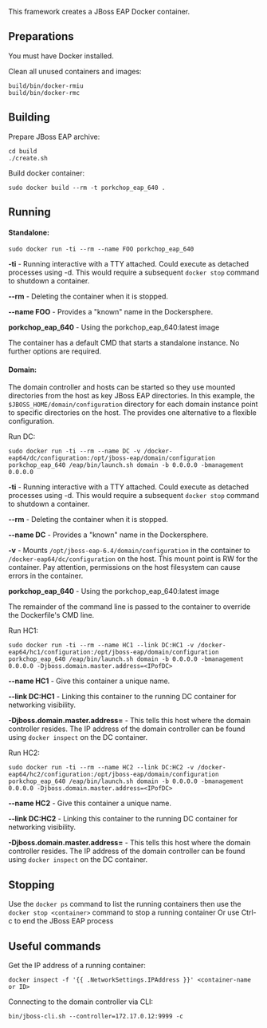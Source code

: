This framework creates a JBoss EAP Docker container.

## Preparations

You must have Docker installed. 

Clean all unused containers and images: 

	build/bin/docker-rmiu
	build/bin/docker-rmc

## Building

Prepare JBoss EAP archive:

	cd build
	./create.sh

Build docker container:

	sudo docker build --rm -t porkchop_eap_640 .

## Running

#### Standalone:

	sudo docker run -ti --rm --name FOO porkchop_eap_640

**-ti** - Running interactive with a TTY attached.  Could execute as detached processes using -d.  This would require a subsequent `docker stop` command to shutdown a container.


**--rm** - Deleting the container when it is stopped.


**--name FOO** - Provides a "known" name in the Dockersphere.


**porkchop_eap_640** - Using the porkchop_eap_640:latest image


The container has a default CMD that starts a standalone instance.  No further options are required.



#### Domain:

The domain controller and hosts can be started so they use mounted directories from the host as key JBoss EAP directories.  In this example, the `$JBOSS_HOME/domain/configuration` directory for each domain instance point to specific directories on the host.  The provides one alternative to a flexible configuration.


Run DC:

	sudo docker run -ti --rm --name DC -v /docker-eap64/dc/configuration:/opt/jboss-eap/domain/configuration porkchop_eap_640 /eap/bin/launch.sh domain -b 0.0.0.0 -bmanagement 0.0.0.0


**-ti** - Running interactive with a TTY attached.  Could execute as detached processes using -d.  This would require a subsequent `docker stop` command to shutdown a container.


**--rm** - Deleting the container when it is stopped.


**--name DC** - Provides a "known" name in the Dockersphere.


**-v** - Mounts `/opt/jboss-eap-6.4/domain/configuration` in the container to `/docker-eap64/dc/configuration` on the host.  This mount point is RW for the container.  Pay attention, permissions on the host filesystem can cause errors in the container.


**porkchop_eap_640** - Using the porkchop_eap_640:latest image


The remainder of the command line is passed to the container to override the Dockerfile's CMD line.


Run HC1:

	sudo docker run -ti --rm --name HC1 --link DC:HC1 -v /docker-eap64/hc1/configuration:/opt/jboss-eap/domain/configuration porkchop_eap_640 /eap/bin/launch.sh domain -b 0.0.0.0 -bmanagement 0.0.0.0 -Djboss.domain.master.address=<IPofDC>


**--name HC1** - Give this container a unique name.


**--link DC:HC1** - Linking this container to the running DC container for networking visibility.


**-Djboss.domain.master.address=<IPofDC>** - This tells this host where the domain controller resides.  The IP address of the domain controller can be found using `docker inspect` on the DC container.



Run HC2:

	sudo docker run -ti --rm --name HC2 --link DC:HC2 -v /docker-eap64/hc2/configuration:/opt/jboss-eap/domain/configuration porkchop_eap_640 /eap/bin/launch.sh domain -b 0.0.0.0 -bmanagement 0.0.0.0 -Djboss.domain.master.address=<IPofDC>


**--name HC2** - Give this container a unique name.


**--link DC:HC2** - Linking this container to the running DC container for networking visibility.


**-Djboss.domain.master.address=<IPofDC>** - This tells this host where the domain controller resides.  The IP address of the domain controller can be found using `docker inspect` on the DC container.


## Stopping

Use the `docker ps` command to list the running containers then use the `docker stop <container>` command to stop a running container
Or use Ctrl-c to end the JBoss EAP process

## Useful commands

Get the IP address of a running container:

    docker inspect -f '{{ .NetworkSettings.IPAddress }}' <container-name or ID>


Connecting to the domain controller via CLI:

    bin/jboss-cli.sh --controller=172.17.0.12:9999 -c


